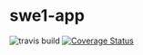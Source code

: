 # swe1-app
![travis build](https://app.travis-ci.com/MengZhou11/swe1-app.svg?branch=main)
[![Coverage Status](https://coveralls.io/repos/github/MengZhou11/swe1-app/badge.svg?branch=main)](https://coveralls.io/github/MengZhou11/swe1-app?branch=main)
